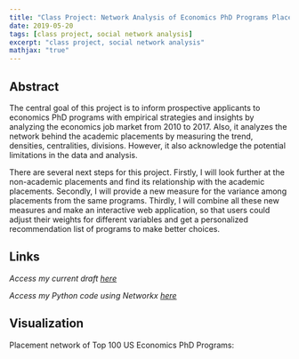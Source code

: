 ```yaml
---
title: "Class Project: Network Analysis of Economics PhD Programs Placement"
date: 2019-05-20
tags: [class project, social network analysis]
excerpt: "class project, social network analysis"
mathjax: "true"
---
```


## Abstract
The central goal of this project is to inform prospective applicants to economics PhD programs
with empirical strategies and insights by analyzing the economics job market from 2010 to 2017.
Also, it analyzes the network behind the academic placements by measuring the trend, densities,
centralities, divisions. However, it also acknowledge the potential limitations in the data and
analysis.

There are several next steps for this project. Firstly, I will look further at the non-academic
placements and find its relationship with the academic placements. Secondly, I will provide a
new measure for the variance among placements from the same programs. Thirdly, I will
combine all these new measures and make an interactive web application, so that users could
adjust their weights for different variables and get a personalized recommendation list of
programs to make better choices.

## Links
*Access my current draft [here](https://github.com/liu431/ResearchProjects/blob/master/Econ%20PhD%20Placement%20Research/Li_Network%20Analysis_Economics%20PhD%20Placement.pdf)*

*Access my Python code using Networkx [here](https://github.com/liu431/ResearchProjects/blob/master/Econ%20PhD%20Placement%20Research/Network_Placement.ipynb)*

## Visualization
Placement network of Top 100 US Economics PhD Programs:

<img src="/images/network.png" class="img-responsive" alt=""> 


